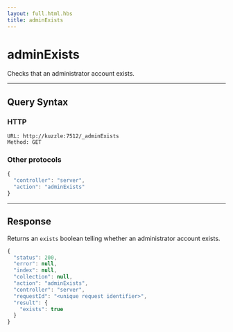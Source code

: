 ```yaml
---
layout: full.html.hbs
title: adminExists
---
```


# adminExists

Checks that an administrator account exists.

---

## Query Syntax

### HTTP

```http
URL: http://kuzzle:7512/_adminExists
Method: GET
```

### Other protocols

```js
{
  "controller": "server",
  "action": "adminExists"
}
```

---

## Response

Returns an `exists` boolean telling whether an administrator account exists.

```javascript
{
  "status": 200,                     
  "error": null,                     
  "index": null,
  "collection": null,
  "action": "adminExists",
  "controller": "server",
  "requestId": "<unique request identifier>",
  "result": {
    "exists": true
  }
}
```
